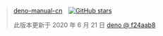 > <a href="https://github.com/Nugine/deno-manual-cn/" rel="noopener noreferrer" target="_blank" style="display:inline-flex;align-items:center"><span style="margin-right:1em">deno-manual-cn</span><img alt="GitHub stars" src="https://img.shields.io/github/stars/Nugine/deno-manual-cn?style=social"> </a>
> 
> 此版本更新于 2020 年 6 月 21 日 [deno @ f24aab8](https://github.com/denoland/deno/tree/f24aab81c9c97fe933a9c6d9a02fbc70df60af37)

